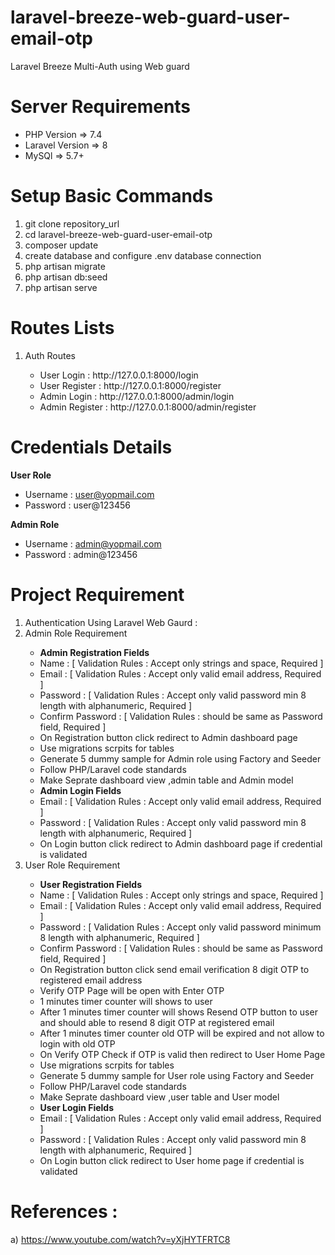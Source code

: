 # laravel-breeze-web-guard-user-email-otp
Laravel  Breeze Multi-Auth using Web guard

Server Requirements
=====================================
<ul>
  <li>PHP Version => 7.4</li>
  <li>Laravel Version => 8</li>
  <li>MySQl => 5.7+</li>
</ul>

Setup Basic Commands
=====================================
1) git clone repository_url
2) cd laravel-breeze-web-guard-user-email-otp
3) composer update
4) create database and configure .env database connection
5) php artisan migrate
6) php artisan db:seed
7) php artisan serve

Routes Lists
=====================================
<ol>
  <li> Auth Routes </li>
  <ul>
    <li>User Login : http://127.0.0.1:8000/login </li>
    <li>User Register : http://127.0.0.1:8000/register </li>
    <li>Admin Login : http://127.0.0.1:8000/admin/login </li>
    <li>Admin Register : http://127.0.0.1:8000/admin/register </li>
  </ul>
</ol>

Credentials Details
=====================================
<b>User Role</b>
<ul>
  <li>Username : <a href="mailto:user@yopmail.com">user@yopmail.com</a></li>
  <li>Password : user@123456</li>
</ul>

<b>Admin Role</b>
<ul>
  <li>Username : <a href="mailto:admin@yopmail.com">admin@yopmail.com</a></li>
  <li>Password : admin@123456</li>
</ul>

Project Requirement 
=====================================
<ol>
  <li> Authentication Using Laravel Web Gaurd : </li>
  <li>Admin Role Requirement </li>
    <ul>
      <li> <b> Admin Registration Fields </b> </li>
      <li> Name : [ Validation Rules : Accept only strings and space, Required ] </li>
      <li> Email : [ Validation Rules : Accept only valid email address, Required ] </li>
      <li> Password : [ Validation Rules : Accept only valid password min 8 length with alphanumeric, Required ] </li>
      <li> Confirm Password : [ Validation Rules : should be same as Password field, Required ] </li>
      <li> On Registration button click redirect to Admin dashboard page </li>
      <li> Use migrations scrpits for tables </li>
      <li> Generate 5 dummy sample for Admin role using Factory and Seeder </li>
      <li> Follow PHP/Laravel code standards </li>
      <li> Make Seprate dashboard view ,admin table and Admin model </li>
      <li> <b> Admin Login Fields </b> </li>
      <li> Email : [ Validation Rules : Accept only valid email address, Required ] </li>
      <li> Password : [ Validation Rules : Accept only valid password min 8 length with alphanumeric, Required ] </li>
      <li> On Login button click redirect to Admin dashboard page if credential is validated </li>
    </ul>
  <li>User Role Requirement</li>
      <ul>
          <li> <b> User Registration Fields </b> </li>
          <li> Name : [ Validation Rules : Accept only strings and space, Required ] </li>
          <li> Email : [ Validation Rules : Accept only valid email address, Required ] </li>
          <li> Password : [ Validation Rules : Accept only valid password minimum 8 length with alphanumeric, Required ] </li>
          <li> Confirm Password : [ Validation Rules : should be same as Password field, Required ] </li>
          <li> On Registration button click send email verification 8 digit OTP to registered email address </li>
          <li> Verify OTP Page will be open with Enter OTP </li>
          <li> 1 minutes timer counter will shows to user </li>
          <li> After 1 minutes timer counter will shows Resend OTP button to user and should able to resend 8 digit OTP at registered email</li>
          <li> After 1 minutes timer counter old OTP will be expired and not allow to login with old OTP</li>
          <li> On Verify OTP Check if OTP is valid then redirect to User Home Page </li>          
          <li> Use migrations scrpits for tables </li>
          <li> Generate 5 dummy sample for User role using Factory and Seeder </li>
          <li> Follow PHP/Laravel code standards </li>
          <li> Make Seprate dashboard view ,user table and User model </li>
          <li> <b> User Login Fields </b> </li>
          <li> Email : [ Validation Rules : Accept only valid email address, Required ] </li>
          <li> Password : [ Validation Rules : Accept only valid password min 8 length with alphanumeric, Required ] </li>
          <li> On Login button click redirect to User home page if credential is validated </li>
      </ul>
</ol>
  
References : 
=====================================
a) https://www.youtube.com/watch?v=yXjHYTFRTC8

